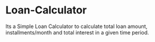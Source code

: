 # Loan-Calculator
Its a Simple Loan Calculator to calculate total loan amount, installments/month and total interest in a given time period.
